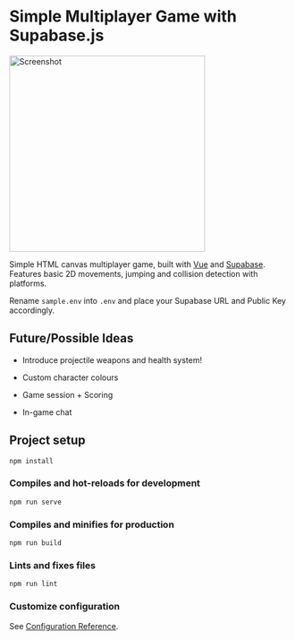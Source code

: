 # Simple Multiplayer Game with Supabase.js

<img width="350" alt="Screenshot" src="https://user-images.githubusercontent.com/19742402/97787294-1bf1df00-1bec-11eb-92bd-30e50b3def52.png">

Simple HTML canvas multiplayer game, built with [Vue](https://vuejs.org/) and [Supabase](https://supabase.io/). Features basic 2D movements, jumping and collision detection with platforms.

Rename `sample.env` into `.env` and place your Supabase URL and Public Key accordingly.

## Future/Possible Ideas

- Introduce projectile weapons and health system!

- Custom character colours

- Game session + Scoring

- In-game chat

## Project setup
```
npm install
```

### Compiles and hot-reloads for development
```
npm run serve
```

### Compiles and minifies for production
```
npm run build
```

### Lints and fixes files
```
npm run lint
```

### Customize configuration
See [Configuration Reference](https://cli.vuejs.org/config/).
